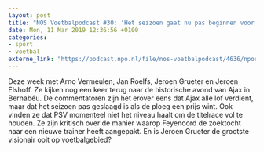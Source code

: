 ```yaml
---
layout: post
title: "NOS Voetbalpodcast #30: 'Het seizoen gaat nu pas beginnen voor Ajax'"
date: Mon, 11 Mar 2019 12:36:56 +0100
categories: 
- sport 
- voetbal 
externe_link: "https://podcast.npo.nl/file/nos-voetbalpodcast/4636/nporadio1_nos-voetbalpodcast_20190311_nos-voetbalpodcast-30-het-seizoen-gaat-nu-pas-beginnen-voor-ajax_HTCIUM.mp3"
---
```


Deze week met Arno Vermeulen, Jan Roelfs, Jeroen Grueter en Jeroen Elshoff. Ze kijken nog een keer terug naar de historische avond van Ajax in Bernabéu. De commentatoren zijn het erover eens dat Ajax alle lof verdient, maar dat het seizoen pas geslaagd is als de ploeg een prijs wint. Ook vinden ze dat PSV momenteel niet het niveau haalt om de titelrace vol te houden. Ze zijn kritisch over de manier waarop Feyenoord de zoektocht naar een nieuwe trainer heeft aangepakt. En is Jeroen Grueter de grootste visionair ooit op voetbalgebied?
